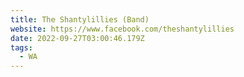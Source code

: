 ```yaml
---
title: The Shantylillies (Band)
website: https://www.facebook.com/theshantylillies
date: 2022-09-27T03:00:46.179Z
tags:
  - WA
---
```

